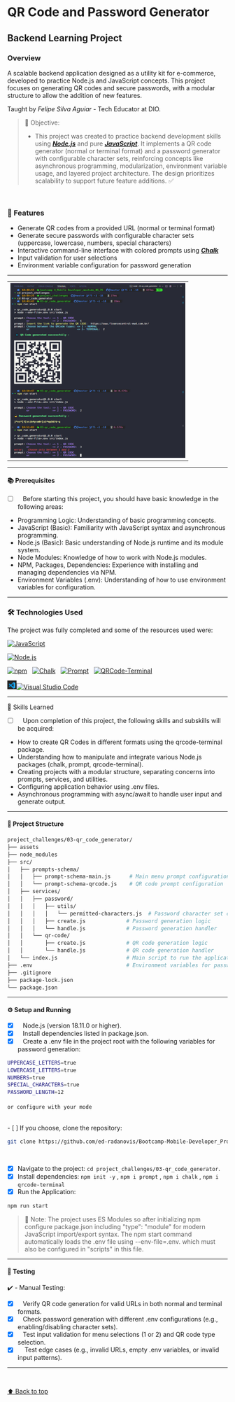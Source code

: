 # QR Code and Password Generator

## Backend Learning Project

### Overview

A scalable backend application designed as a utility kit for e-commerce, developed to practice Node.js and JavaScript concepts. This project focuses on generating QR codes and secure passwords, with a modular structure to allow the addition of new features.

Taught by _Felipe Silva Aguiar_ - Tech Educator at DIO.
<br>

> 🎯 Objective:
>
> - This project was created to practice backend development skills using **_[Node.js](https://nodejs.org)_** and pure **_[JavaScript](https://developer.mozilla.org/en-US/docs/Web/JavaScript)_**. It implements a QR code generator (normal or terminal format) and a password generator with configurable character sets, reinforcing concepts like asynchronous programming, modularization, environment variable usage, and layered project architecture. The design prioritizes scalability to support future feature additions. ✅

<br>

### 🚀 Features

- Generate QR codes from a provided URL (normal or terminal format)
- Generate secure passwords with configurable character sets (uppercase, lowercase, numbers, special characters)
- Interactive command-line interface with colored prompts using **_[Chalk](https://www.npmjs.com/package/chalk)_**
- Input validation for user selections
- Environment variable configuration for password generation

---

<table align="center"
  <tr>
    <td align="center">
      <img src="./assets/Model.png" width="400px;"height="400px;" alt="copy terminal screen with final result"/>
    </td>
  </tr>
</table>

---

#### 📚 Prerequisites

- [ ] &nbsp;&nbsp;&nbsp;Before starting this project, you should have basic knowledge in the following areas:

- Programming Logic: Understanding of basic programming concepts.
- JavaScript (Basic): Familiarity with JavaScript syntax and asynchronous programming.
- Node.js (Basic): Basic understanding of Node.js runtime and its module system.
- Node Modules: Knowledge of how to work with Node.js modules.
- NPM, Packages, Dependencies: Experience with installing and managing dependencies via NPM.
- Environment Variables (.env): Understanding of how to use environment variables for configuration.

---

### 🛠️ Technologies Used

The project was fully completed and some of the resources used were:

[![JavaScript](https://img.shields.io/badge/-JavaScript-333333?style=flat&logo=javascript)](https://developer.mozilla.org/en-US/docs/Web/JavaScript)

[![Node.js](https://img.shields.io/badge/-Node.js-333333?style=flat&logo=Node.js)](https://nodejs.org/)

[![npm](https://img.shields.io/badge/-npm_packages_:_=>_-333333?style=flat&logo=npm&logoColor=d31f25)](https://www.npmjs.com/)&nbsp;&nbsp;&nbsp;[![Chalk](https://img.shields.io/badge/-Chalk-333333?style=flat)](https://www.npmjs.com/package/chalk)&nbsp;&nbsp;&nbsp;[![Prompt](https://img.shields.io/badge/-Prompt-333333?style=flat)](https://www.npmjs.com/package/prompt)&nbsp;&nbsp;&nbsp;[![QRCode-Terminal](https://img.shields.io/badge/-QRCode_Terminal-333333?style=flat)](https://www.npmjs.com/package/qrcode-terminal)

[<img src="../02-shopee_shopping_cart/assets/mini_logo_vscode.png" width="21px" alt="Visual Studio Code Icon">![Visual Studio Code](https://img.shields.io/badge/-Visual_Studio_Code-333333?style=flat&logo=visual-studio-code&logoColor=007ACC)](https://code.visualstudio.com/)

---

🧠 Skills Learned

- [ ] &nbsp;&nbsp;&nbsp;Upon completion of this project, the following skills and subskills will be acquired:

- How to create QR Codes in different formats using the qrcode-terminal package.
- Understanding how to manipulate and integrate various Node.js packages (chalk, prompt, qrcode-terminal).
- Creating projects with a modular structure, separating concerns into prompts, services, and utilities.
- Configuring application behavior using .env files.
- Asynchronous programming with async/await to handle user input and generate output.

---

#### 📂 Project Structure

```bash
project_challenges/03-qr_code_generator/
├── assets
├── node_modules
├── src/
│   ├── prompts-schema/
│   │   ├── prompt-schema-main.js      # Main menu prompt configuration
│   │   └── prompt-schema-qrcode.js    # QR code prompt configuration
│   ├── services/
│   │   ├── password/
│   │   │   ├── utils/
│   │   │   │   └── permitted-characters.js  # Password character set configuration
│   │   │   ├── create.js             # Password generation logic
│   │   │   └── handle.js             # Password generation handler
│   │   └── qr-code/
│   │       ├── create.js             # QR code generation logic
│   │       └── handle.js             # QR code generation handler
│   └── index.js                      # Main script to run the application
├── .env                              # Environment variables for password configuration
├── .gitignore
├── package-lock.json
└── package.json
```

---

#### ⚙️ Setup and Running

- [x] &nbsp;&nbsp;&nbsp;Node.js (version 18.11.0 or higher).
- [x] &nbsp;&nbsp;&nbsp;Install dependencies listed in package.json.
- [x] &nbsp;&nbsp;&nbsp;Create a .env file in the project root with the following variables for password generation:

```bash
UPPERCASE_LETTERS=true
LOWERCASE_LETTERS=true
NUMBERS=true
SPECIAL_CHARACTERS=true
PASSWORD_LENGTH=12

or configure with your mode
```

<br>
- [ ] If you choose, clone the repository:

```bash
git clone https://github.com/ed-radanovis/Bootcamp-Mobile-Developer_Project-Challenges_06-2025/tree/master/project_challenges/03-qr_code_generator
```

<br>

- [x] Navigate to the project: `cd project_challenges/03-qr_code_generator`.
- [x] Install dependencies: `npm init -y` , `npm i prompt` , `npm i chalk` , `npm i qrcode-terminal`
- [x] Run the Application:

```bash
npm run start
```

> 📝 Note: The project uses ES Modules so after initializing npm configure package.json including "type": "module" for modern JavaScript import/export syntax. The npm start command automatically loads the .env file using --env-file=.env. which must also be configured in "scripts" in this file.

---

#### 🔬 Testing

✔️ - Manual Testing:

- [x] &nbsp;&nbsp;&nbsp;Verify QR code generation for valid URLs in both normal and terminal formats.
- [x] &nbsp;&nbsp;&nbsp;Check password generation with different .env configurations (e.g., enabling/disabling character sets).
- [x] &nbsp;&nbsp;&nbsp;Test input validation for menu selections (1 or 2) and QR code type selection.
- [x] &nbsp;&nbsp;&nbsp; Test edge cases (e.g., invalid URLs, empty .env variables, or invalid input patterns).

---

<br>

[⬆ Back to top](#qr-code-and-password-generator)
